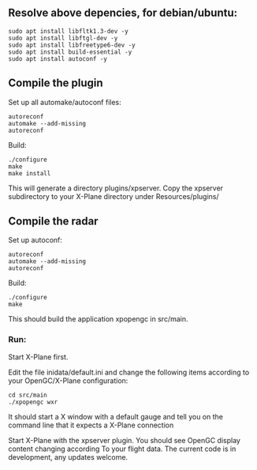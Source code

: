 ## Resolve above depencies, for debian/ubuntu:

```
sudo apt install libfltk1.3-dev -y
sudo apt install libftgl-dev -y
sudo apt install libfreetype6-dev -y
sudo apt install build-essential -y
sudo apt install autoconf -y
```

## Compile the plugin

Set up all automake/autoconf files:

```
autoreconf
automake --add-missing
autoreconf
```

Build:

```
./configure
make
make install
```

This will generate a directory plugins/xpserver.
Copy the xpserver subdirectory to your X-Plane directory under Resources/plugins/

## Compile the radar

Set up autoconf:

```
autoreconf
automake --add-missing
autoreconf
```

Build:

```
./configure 
make
```

This should build the application xpopengc in src/main.

### Run:

Start X-Plane first.

Edit the file inidata/default.ini and change the following items according to your OpenGC/X-Plane configuration:

```
cd src/main
./xpopengc wxr
```

It should start a X window with a default gauge and tell you on the command line that it expects a X-Plane connection

Start X-Plane with the xpserver plugin. You should see OpenGC display content changing according
To your flight data. The current code is in development, any updates welcome.
